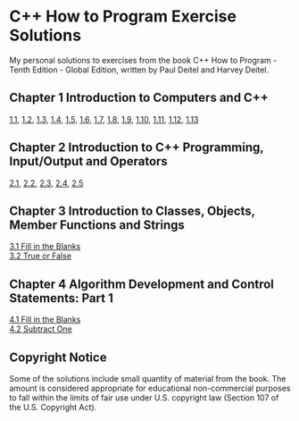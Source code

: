 # C++ How to Program Exercise Solutions

My personal solutions to exercises from the book C++ How to Program - Tenth Edition - Global Edition, written by Paul Deitel and Harvey Deitel.

## Chapter 1 Introduction to Computers and C++

[1.1](chapter-01/exercise-01-01/exercise-01-01.md),
[1.2](chapter-01/exercise-01-02/exercise-01-02.md),
[1.3](chapter-01/exercise-01-03/exercise-01-03.md),
[1.4](chapter-01/exercise-01-04/exercise-01-04.md),
[1.5](chapter-01/exercise-01-05/exercise-01-05.md),
[1.6](chapter-01/exercise-01-06/exercise-01-06.md),
[1.7](chapter-01/exercise-01-07/exercise-01-07.md),
[1.8](chapter-01/exercise-01-08/exercise-01-08.md),
[1.9](chapter-01/exercise-01-09/exercise-01-09.md),
[1.10](chapter-01/exercise-01-10/exercise-01-10.md),
[1.11](chapter-01/exercise-01-11/exercise-01-11.md),
[1.12](chapter-01/exercise-01-12/exercise-01-12.md),
[1.13](chapter-01/exercise-01-13/exercise-01-13.md)

## Chapter 2  Introduction to C++ Programming, Input/Output and Operators

[2.1](chapter-02/exercise-02-01/exercise-02-01.md),
[2.2](chapter-02/exercise-02-02/exercise-02-02.md),
[2.3](chapter-02/exercise-02-03/exercise-02-03.md),
[2.4](chapter-02/exercise-02-04/exercise-02-04.md),
[2.5](chapter-02/exercise-02-05/exercise-02-05.md)

## Chapter 3  Introduction to Classes, Objects, Member Functions and Strings

[3.1 Fill in the Blanks](chapter-03/exercise-03-01/exercise-03-01.md)  
[3.2 True or False](chapter-03/exercise-03-02/exercise-03-02.md)  

## Chapter 4  Algorithm Development and Control Statements: Part 1

[4.1 Fill in the Blanks](chapter-04/exercise-04-01/exercise-04-01.md)  
[4.2 Subtract One](chapter-04/exercise-04-02/exercise-04-02.md)  

## Copyright Notice

Some of the solutions include small quantity of material from the book. The amount is considered appropriate for educational non-commercial purposes to fall within the limits of fair use under U.S. copyright law (Section 107 of the U.S. Copyright Act).
